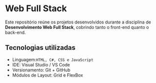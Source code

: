 # Web Full Stack

Este repositório reúne os projetos desenvolvidos durante a disciplina de **Desenvolvimento Web Full Stack**, cobrindo tanto o front-end quanto o back-end.



## Tecnologias utilizadas

- Linguagem:`HTML, C#, CSS e JavaScript` 
- IDE: Visual Studio / VS Code
- Versionamento: Git + GitHub
- Módulos de Layout: Grid e FlexBox

